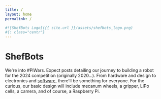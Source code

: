 ```yaml
---
title: /
layout: home
permalink: /

#![ShefBots Logo]({{ site.url }}/assets/shefbots_logo.png)
#{: class="centr"}
---
```



# ShefBots

We're into #PiWars. Expect posts detailing our journey to building a robot for the 2024 competition (originally 2020...). From hardware and design to electronics and [software](https://github.com/ShefBots), there'll be something for everyone. For the curious, our basic design will include mecanum wheels, a gripper, LiPo cells, a camera, and of course, a Raspberry Pi. 
